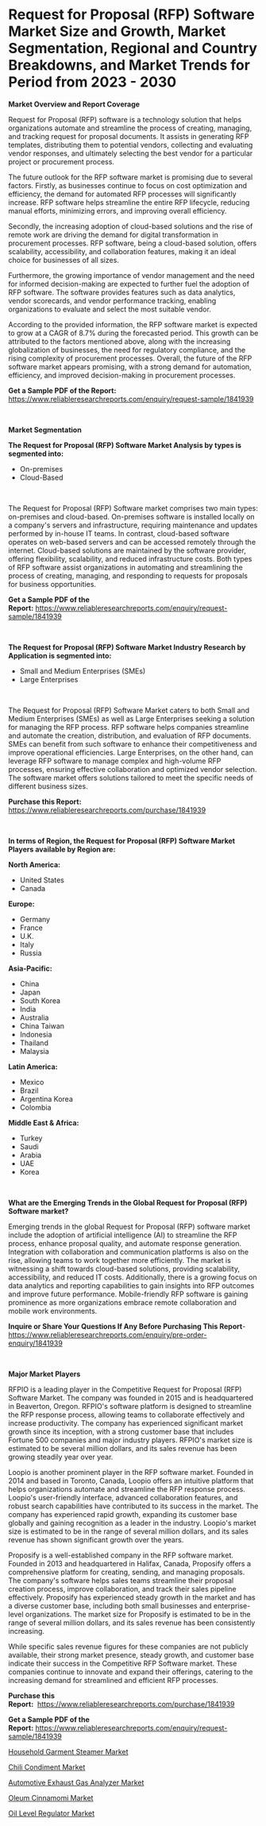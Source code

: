 <p><h1>Request for Proposal (RFP) Software Market Size and Growth, Market Segmentation, Regional and Country Breakdowns, and Market Trends for Period from 2023 -  2030</h1></p><p><strong>Market Overview and Report Coverage</strong></p>
<p><p>Request for Proposal (RFP) software is a technology solution that helps organizations automate and streamline the process of creating, managing, and tracking request for proposal documents. It assists in generating RFP templates, distributing them to potential vendors, collecting and evaluating vendor responses, and ultimately selecting the best vendor for a particular project or procurement process.</p><p>The future outlook for the RFP software market is promising due to several factors. Firstly, as businesses continue to focus on cost optimization and efficiency, the demand for automated RFP processes will significantly increase. RFP software helps streamline the entire RFP lifecycle, reducing manual efforts, minimizing errors, and improving overall efficiency.</p><p>Secondly, the increasing adoption of cloud-based solutions and the rise of remote work are driving the demand for digital transformation in procurement processes. RFP software, being a cloud-based solution, offers scalability, accessibility, and collaboration features, making it an ideal choice for businesses of all sizes.</p><p>Furthermore, the growing importance of vendor management and the need for informed decision-making are expected to further fuel the adoption of RFP software. The software provides features such as data analytics, vendor scorecards, and vendor performance tracking, enabling organizations to evaluate and select the most suitable vendor.</p><p>According to the provided information, the RFP software market is expected to grow at a CAGR of 8.7% during the forecasted period. This growth can be attributed to the factors mentioned above, along with the increasing globalization of businesses, the need for regulatory compliance, and the rising complexity of procurement processes. Overall, the future of the RFP software market appears promising, with a strong demand for automation, efficiency, and improved decision-making in procurement processes.</p></p>
<p><strong>Get a Sample PDF of the Report:</strong> <a href="https://www.reliableresearchreports.com/enquiry/request-sample/1841939">https://www.reliableresearchreports.com/enquiry/request-sample/1841939</a></p>
<p>&nbsp;</p>
<p><strong>Market Segmentation</strong></p>
<p><strong>The Request for Proposal (RFP) Software Market Analysis by types is segmented into:</strong></p>
<p><ul><li>On-premises</li><li>Cloud-Based</li></ul></p>
<p>&nbsp;</p>
<p><p>The Request for Proposal (RFP) Software market comprises two main types: on-premises and cloud-based. On-premises software is installed locally on a company's servers and infrastructure, requiring maintenance and updates performed by in-house IT teams. In contrast, cloud-based software operates on web-based servers and can be accessed remotely through the internet. Cloud-based solutions are maintained by the software provider, offering flexibility, scalability, and reduced infrastructure costs. Both types of RFP software assist organizations in automating and streamlining the process of creating, managing, and responding to requests for proposals for business opportunities.</p></p>
<p><strong>Get a Sample PDF of the Report:</strong>&nbsp;<a href="https://www.reliableresearchreports.com/enquiry/request-sample/1841939">https://www.reliableresearchreports.com/enquiry/request-sample/1841939</a></p>
<p>&nbsp;</p>
<p><strong>The Request for Proposal (RFP) Software Market Industry Research by Application is segmented into:</strong></p>
<p><ul><li>Small and Medium Enterprises (SMEs)</li><li>Large Enterprises</li></ul></p>
<p>&nbsp;</p>
<p><p>The Request for Proposal (RFP) Software Market caters to both Small and Medium Enterprises (SMEs) as well as Large Enterprises seeking a solution for managing the RFP process. RFP software helps companies streamline and automate the creation, distribution, and evaluation of RFP documents. SMEs can benefit from such software to enhance their competitiveness and improve operational efficiencies. Large Enterprises, on the other hand, can leverage RFP software to manage complex and high-volume RFP processes, ensuring effective collaboration and optimized vendor selection. The software market offers solutions tailored to meet the specific needs of different business sizes.</p></p>
<p><strong>Purchase this Report:</strong>&nbsp; <a href="https://www.reliableresearchreports.com/purchase/1841939">https://www.reliableresearchreports.com/purchase/1841939</a></p>
<p>&nbsp;</p>
<p><strong>In terms of Region, the Request for Proposal (RFP) Software Market Players available by Region are:</strong></p>
<p>
    <p> <strong> North America: </strong>
        <ul>
            <li>United States</li>
            <li>Canada</li>
        </ul>
        </p> 
    <p> <strong> Europe: </strong>
        <ul>
            <li>Germany</li>
            <li>France</li>
            <li>U.K.</li>
            <li>Italy</li>
            <li>Russia</li>
        </ul>
        </p> 
    <p> <strong> Asia-Pacific: </strong>
        <ul>
            <li>China</li>
            <li>Japan</li>
            <li>South Korea</li>
            <li>India</li>
            <li>Australia</li>
            <li>China Taiwan</li>
            <li>Indonesia</li>
            <li>Thailand</li>
            <li>Malaysia</li>
        </ul>
        </p> 
    <p> <strong> Latin America: </strong>
        <ul>
            <li>Mexico</li>
            <li>Brazil</li>
            <li>Argentina Korea</li>
            <li>Colombia</li>
        </ul>
        </p> 
    <p> <strong> Middle East & Africa: </strong>
        <ul>
            <li>Turkey</li>
            <li>Saudi</li>
            <li>Arabia</li>
            <li>UAE</li>
            <li>Korea</li>
        </ul>
    </p>
    </p>
<p>&nbsp;</p>
<p><strong>What are the Emerging Trends in the Global Request for Proposal (RFP) Software market?</strong></p>
<p><p>Emerging trends in the global Request for Proposal (RFP) software market include the adoption of artificial intelligence (AI) to streamline the RFP process, enhance proposal quality, and automate response generation. Integration with collaboration and communication platforms is also on the rise, allowing teams to work together more efficiently. The market is witnessing a shift towards cloud-based solutions, providing scalability, accessibility, and reduced IT costs. Additionally, there is a growing focus on data analytics and reporting capabilities to gain insights into RFP outcomes and improve future performance. Mobile-friendly RFP software is gaining prominence as more organizations embrace remote collaboration and mobile work environments.</p></p>
<p><strong>Inquire or Share Your Questions If Any Before Purchasing This Report</strong>- <a href="https://www.reliableresearchreports.com/enquiry/pre-order-enquiry/1841939">https://www.reliableresearchreports.com/enquiry/pre-order-enquiry/1841939</a></p>
<p>&nbsp;</p>
<p><strong>Major Market Players</strong></p>
<p><p>RFPIO is a leading player in the Competitive Request for Proposal (RFP) Software Market. The company was founded in 2015 and is headquartered in Beaverton, Oregon. RFPIO's software platform is designed to streamline the RFP response process, allowing teams to collaborate effectively and increase productivity. The company has experienced significant market growth since its inception, with a strong customer base that includes Fortune 500 companies and major industry players. RFPIO's market size is estimated to be several million dollars, and its sales revenue has been growing steadily year over year.</p><p>Loopio is another prominent player in the RFP software market. Founded in 2014 and based in Toronto, Canada, Loopio offers an intuitive platform that helps organizations automate and streamline the RFP response process. Loopio's user-friendly interface, advanced collaboration features, and robust search capabilities have contributed to its success in the market. The company has experienced rapid growth, expanding its customer base globally and gaining recognition as a leader in the industry. Loopio's market size is estimated to be in the range of several million dollars, and its sales revenue has shown significant growth over the years.</p><p>Proposify is a well-established company in the RFP software market. Founded in 2013 and headquartered in Halifax, Canada, Proposify offers a comprehensive platform for creating, sending, and managing proposals. The company's software helps sales teams streamline their proposal creation process, improve collaboration, and track their sales pipeline effectively. Proposify has experienced steady growth in the market and has a diverse customer base, including both small businesses and enterprise-level organizations. The market size for Proposify is estimated to be in the range of several million dollars, and its sales revenue has been consistently increasing.</p><p>While specific sales revenue figures for these companies are not publicly available, their strong market presence, steady growth, and customer base indicate their success in the Competitive RFP Software market. These companies continue to innovate and expand their offerings, catering to the increasing demand for streamlined and efficient RFP processes.</p></p>
<p><strong>Purchase this Report:</strong>&nbsp;&nbsp;<a href="https://www.reliableresearchreports.com/purchase/1841939">https://www.reliableresearchreports.com/purchase/1841939</a></p>
<p></p>
<p><strong>Get a Sample PDF of the Report:</strong>&nbsp;<a href="https://www.reliableresearchreports.com/enquiry/request-sample/1841939">https://www.reliableresearchreports.com/enquiry/request-sample/1841939</a></p>
<p><p><a href="https://github.com/tamvrosiya/Market-Research-Report-List-1/blob/main/household-garment-steamer-market.md">Household Garment Steamer Market</a></p><p><a href="https://medium.com/@geneeffertz/analyzing-chili-condiment-market-global-industry-perspective-and-forecast-2023-to-2030-344fa41bada2">Chili Condiment Market</a></p><p><a href="https://medium.com/@omamuller06/automotive-exhaust-gas-analyzer-market-exploring-market-share-market-trends-and-future-growth-389e9ad75815">Automotive Exhaust Gas Analyzer Market</a></p><p><a href="https://www.linkedin.com/pulse/decoding-oleum-cinnamomi-market-deep-dive-latest-opb3e/">Oleum Cinnamomi Market</a></p><p><a href="https://www.linkedin.com/pulse/decoding-oil-level-regulator-market-deep-dive-latest-trends-rwqqe/">Oil Level Regulator Market</a></p></p>